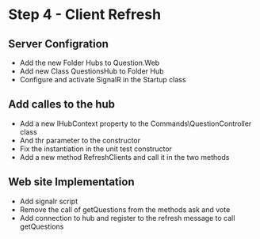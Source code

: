# Step 4 - Client Refresh

## Server Configration

* Add the new Folder Hubs to Question.Web
* Add new Class QuestionsHub to Folder Hub
* Configure and activate SignalR in the Startup class

## Add calles to the hub

* Add a new IHubContext<QuestionsHub> property to the Commands\QuestionController class 
* And thr parameter to the constructor
* Fix the instantiation in the unit test constructor
* Add a new method RefreshClients and call it in the two methods

## Web site Implementation

* Add signalr script
* Remove the call of getQuestions from the methods ask and vote 
* Add connection to hub and register to the refresh message to call getQuestions
